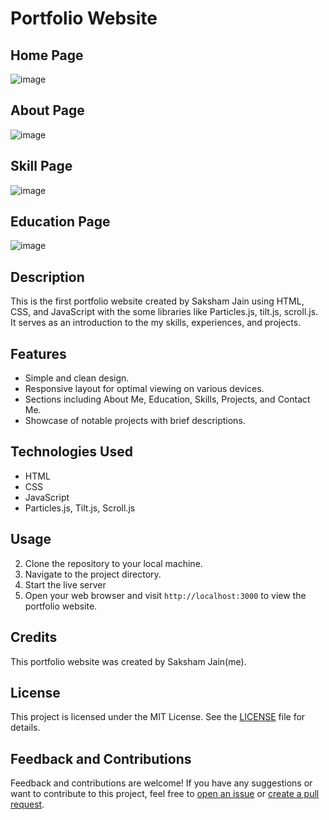 # Portfolio Website
## Home Page
![image](https://github.com/Sakshamjain98/Saksham_Jain_Portfolio/assets/137368917/a83f4a14-106a-4dec-893a-4d43ea8c86fe)

## About Page
![image](https://github.com/Sakshamjain98/Saksham_Jain_Portfolio/assets/137368917/103edc4e-8fd3-41bc-82ab-b444e016b07e)

## Skill Page
![image](https://github.com/Sakshamjain98/Saksham_Jain_Portfolio/assets/137368917/2bdc8e76-374f-4cd3-b765-14237c1fe77e)

## Education Page
![image](https://github.com/Sakshamjain98/Saksham_Jain_Portfolio/assets/137368917/0297e97d-0db9-4783-b596-b6c060e307e2)


## Description

This is the first portfolio website created by Saksham Jain using HTML, CSS, and JavaScript with the some libraries like Particles.js, tilt.js, scroll.js. It serves as an introduction to the my skills, experiences, and projects.

## Features

- Simple and clean design.
- Responsive layout for optimal viewing on various devices.
- Sections including About Me, Education, Skills, Projects, and Contact Me.
- Showcase of notable projects with brief descriptions.

## Technologies Used

- HTML
- CSS
- JavaScript
- Particles.js, Tilt.js, Scroll.js
## Usage

2. Clone the repository to your local machine.
3. Navigate to the project directory.
5. Start the live server
6. Open your web browser and visit `http://localhost:3000` to view the portfolio website.

## Credits

This portfolio website was created by Saksham Jain(me).

## License

This project is licensed under the MIT License. See the [LICENSE](LICENSE) file for details.

## Feedback and Contributions

Feedback and contributions are welcome! If you have any suggestions or want to contribute to this project, feel free to [open an issue](https://github.com/sakshamjain98/Saksham_Jain_Portfolio/issues) or [create a pull request](https://github.com/sakshamjain98/Saksham_Jain_Portfolio/pulls).
